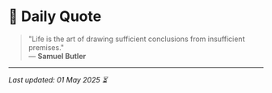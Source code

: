 # 📜 Daily Quote

> "Life is the art of drawing sufficient conclusions from insufficient premises."  
> — **Samuel Butler**

---

_Last updated: 01 May 2025 ⏳_
